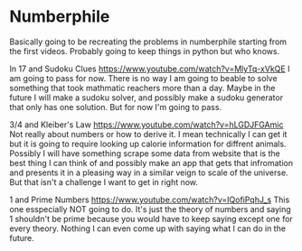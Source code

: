 # Numberphile

Basically going to be recreating the problems in numberphile starting from the first videos. Probably going to keep things in python but who knows.

In 17 and Sudoku Clues 
https://www.youtube.com/watch?v=MlyTq-xVkQE
I am going to pass for now. There is no way I am going to beable to solve something that took mathmatic reachers more than a day. Maybe in the future I will make a sudoku solver, and possibly make a sudoku generator that only has one solution. But for now I'm going to pass.  

3/4 and Kleiber's Law
https://www.youtube.com/watch?v=hLGDJFGAmic
Not really about numbers or how to derive it. I mean technically I can get it but it is going to require looking up calorie information for diffrent animals. Possibly I will have something scrape some data from website that is the best thing I can think of and possibly make an app that gets that infromation and presents it in a pleasing way in a similar veign to scale of the universe. But that isn't a challenge I want to get in right now. 

1 and Prime Numbers
https://www.youtube.com/watch?v=IQofiPqhJ_s
This one esspecially NOT going to do. It's just the theory of numbers and saying 1 shouldn't be prime because you would have to keep saying except one for every theory. Nothing I can even come up with saying what I can do in the future. 
